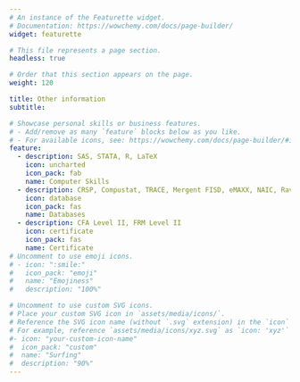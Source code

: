 ```yaml
---
# An instance of the Featurette widget.
# Documentation: https://wowchemy.com/docs/page-builder/
widget: featurette

# This file represents a page section.
headless: true

# Order that this section appears on the page.
weight: 120

title: Other information
subtitle:

# Showcase personal skills or business features.
# - Add/remove as many `feature` blocks below as you like.
# - For available icons, see: https://wowchemy.com/docs/page-builder/#icons
feature:
  - description: SAS, STATA, R, LaTeX
    icon: uncharted
    icon_pack: fab
    name: Computer Skills
  - description: CRSP, Compustat, TRACE, Mergent FISD, eMAXX, NAIC, RavenPack, TAQ, Bloomberg, SEC Edgar, Seeking Alpha
    icon: database
    icon_pack: fas
    name: Databases
  - description: CFA Level II, FRM Level II
    icon: certificate
    icon_pack: fas
    name: Certificate
# Uncomment to use emoji icons.
# - icon: ":smile:"
#   icon_pack: "emoji"
#   name: "Emojiness"
#   description: "100%"

# Uncomment to use custom SVG icons.
# Place your custom SVG icon in `assets/media/icons/`.
# Reference the SVG icon name (without `.svg` extension) in the `icon` field.
# For example, reference `assets/media/icons/xyz.svg` as `icon: 'xyz'`
#- icon: "your-custom-icon-name"
#  icon_pack: "custom"
#  name: "Surfing"
#  description: "90%"
---
```

